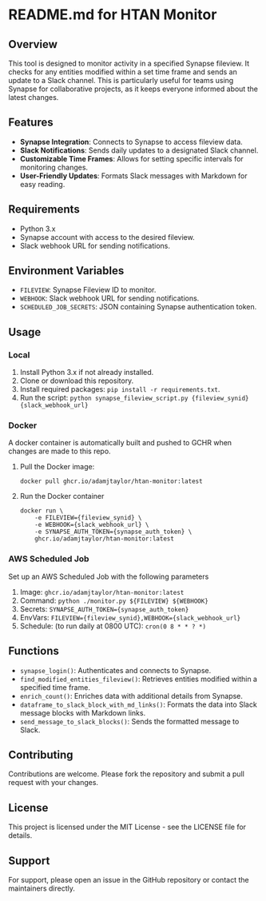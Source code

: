 # README.md for HTAN Monitor

## Overview

This tool is designed to monitor activity in a specified Synapse fileview. It checks for any entities modified within a set time frame and sends an update to a Slack channel. This is particularly useful for teams using Synapse for collaborative projects, as it keeps everyone informed about the latest changes.

## Features

- **Synapse Integration**: Connects to Synapse to access fileview data.
- **Slack Notifications**: Sends daily updates to a designated Slack channel.
- **Customizable Time Frames**: Allows for setting specific intervals for monitoring changes.
- **User-Friendly Updates**: Formats Slack messages with Markdown for easy reading.

## Requirements

- Python 3.x
- Synapse account with access to the desired fileview.
- Slack webhook URL for sending notifications.

## Environment Variables

- `FILEVIEW`: Synapse Fileview ID to monitor.
- `WEBHOOK`: Slack webhook URL for sending notifications.
- `SCHEDULED_JOB_SECRETS`: JSON containing Synapse authentication token.

## Usage

### Local

1. Install Python 3.x if not already installed.
2. Clone or download this repository.
3. Install required packages: `pip install -r requirements.txt`.
4. Run the script: `python synapse_fileview_script.py {fileview_synid} {slack_webhook_url}`

### Docker

A docker container is automatically built and pushed to GCHR when changes are made to this repo.

1. Pull the Docker image:

    ```{bash}
    docker pull ghcr.io/adamjtaylor/htan-monitor:latest
    ```

2. Run the Docker container

    ```{bash}
    docker run \
        -e FILEVIEW={fileview_synid} \
        -e WEBHOOK={slack_webhook_url} \
        -e SYNAPSE_AUTH_TOKEN={synapse_auth_token} \
        ghcr.io/adamjtaylor/htan-monitor:latest
    ```

### AWS Scheduled Job

Set up an AWS Scheduled Job with the following parameters

1. Image: `ghcr.io/adamjtaylor/htan-monitor:latest`
2. Command: `python ./monitor.py ${FILEVIEW} ${WEBHOOK}`
3. Secrets: `SYNAPSE_AUTH_TOKEN={synapse_auth_token}`
4. EnvVars: `FILEVIEW={fileview_synid},WEBHOOK={slack_webhook_url}`
5. Schedule: (to run daily at 0800 UTC): `cron(0 8 * * ? *)`



## Functions

- `synapse_login()`: Authenticates and connects to Synapse.
- `find_modified_entities_fileview()`: Retrieves entities modified within a specified time frame.
- `enrich_count()`: Enriches data with additional details from Synapse.
- `dataframe_to_slack_block_with_md_links()`: Formats the data into Slack message blocks with Markdown links.
- `send_message_to_slack_blocks()`: Sends the formatted message to Slack.

## Contributing

Contributions are welcome. Please fork the repository and submit a pull request with your changes.

## License

This project is licensed under the MIT License - see the LICENSE file for details.

## Support

For support, please open an issue in the GitHub repository or contact the maintainers directly.